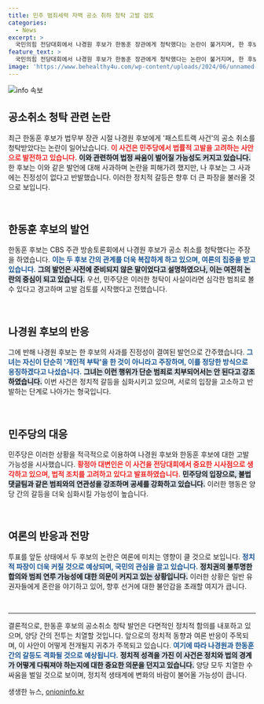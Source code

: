```yaml
---
title: 민주 범죄세력 자백 공소 취하 청탁 고발 검토
categories:
  - News
excerpt: >
  국민의힘 전당대회에서 나경원 후보가 한동훈 장관에게 청탁했다는 논란이 불거지며, 한 후보는 사과하는 소동이 벌어졌다. 민주당은 이 사건에 대한 법적 고발을 검토 중이다. 정치권에서의 진실 공방이 격화되고 있다!
feature_text: >
  국민의힘 전당대회에서 나경원 후보가 한동훈 장관에게 청탁했다는 논란이 불거지며, 한 후보는 사과하는 소동이 벌어졌다. 민주당은 이 사건에 대한 법적 고발을 검토 중이다. 정치권에서의 진실 공방이 격화되고 있다!
image: 'https://www.behealthy4u.com/wp-content/uploads/2024/06/unnamed-file.png'
---
```


<p><img src="https://www.behealthy4u.com/wp-content/uploads/2024/06/unnamed-file.png" alt="info 속보" /></p>

<h2 data-ke-size="size26">공소취소 청탁 관련 논란</h2>

<p data-ke-size="size16">최근 한동훈 후보가 법무부 장관 시절 나경원 후보에게 '패스트트랙 사건'의 공소 취소를 청탁받았다는 논란이 일어났습니다. <b><span style="color: #ee2323;">이 사건은 민주당에서 법률적 고발을 고려하는 사안으로 발전하고 있습니다.</span></b> <b><span style="background-color: #21538527;">이와 관련하여 법정 싸움이 벌어질 가능성도 커지고 있습니다.</span></b> 한 후보는 이와 같은 발언에 대해 사과하며 논란을 피해가려 했지만, 나 후보는 그 사과에는 진정성이 없다고 반발했습니다. 이러한 정치적 갈등은 향후 더 큰 파장을 불러올 것으로 보입니다.</p>

<p data-ke-size="size16">&nbsp;</p>

<h2 data-ke-size="size26">한동훈 후보의 발언</h2>

<p data-ke-size="size16">한동훈 후보는 CBS 주관 방송토론회에서 나경원 후보가 공소 취소를 청탁했다는 주장을 하였습니다. <b><span style="color: #1a5490;">이는 두 후보 간의 관계를 더욱 복잡하게 하고 있으며, 여론의 집중을 받고 있습니다.</span></b> <b><span style="background-color: #21538527;">그의 발언은 사전에 준비되지 않은 말이었다고 설명하였으나, 이는 여전히 논란의 중심이 되고 있습니다.</span></b> 우선, 민주당은 이러한 청탁이 사실이라면 심각한 범죄로 볼 수 있다고 경고하며 고발 검토를 시작했다고 전했습니다.</p>

<p data-ke-size="size16">&nbsp;</p>

<h2 data-ke-size="size26">나경원 후보의 반응</h2>

<p data-ke-size="size16">그에 반해 나경원 후보는 한 후보의 사과를 진정성이 결여된 발언으로 간주했습니다. <b><span style="color: #1a5490;">그녀는 자신이 단순히 '개인적 부탁'을 한 것이 아니라고 주장하며, 이를 정당한 방식으로 응징하겠다고 나섰습니다.</span></b> <b><span style="background-color: #21538527;">그녀는 이런 행위가 단순 범죄로 치부되어서는 안 된다고 강조하였습니다.</span></b> 이번 사건은 정치적 갈등을 심화시키고 있으며, 서로의 입장을 고소하고 반발하는 단계로 나아가는 형국입니다.</p>

<p data-ke-size="size16">&nbsp;</p>

<h2 data-ke-size="size26">민주당의 대응</h2>

<p data-ke-size="size16">민주당은 이러한 상황을 적극적으로 이용하여 나경원 후보와 한동훈 후보에 대한 고발 가능성을 시사했습니다. <b><span style="color: #ee2323;">황정아 대변인은 이 사건을 전당대회에서 중요한 시사점으로 생각하고 있으며, 법적 조치를 고려하고 있다고 발표하였습니다.</span></b> <b><span style="background-color: #21538527;">민주당의 입장으로, 불법 댓글팀과 같은 범죄와의 연관성을 강조하며 공세를 강화하고 있습니다.</span></b> 이러한 행동은 양당 간의 갈등을 더욱 심화시킬 가능성이 높습니다.</p>

<p data-ke-size="size16">&nbsp;</p>

<h2 data-ke-size="size26">여론의 반응과 전망</h2>

<p data-ke-size="size16">투표를 앞둔 상태에서 두 후보의 논란은 여론에 미치는 영향이 클 것으로 보입니다. <b><span style="color: #1a5490;">정치적 파장이 더욱 커질 것으로 예상되며, 국민의 관심을 끌고 있습니다.</span></b> <b><span style="background-color: #21538527;">정치권의 불투명한 합의와 범죄 연루 가능성에 대한 의문이 커지고 있는 상황입니다.</span></b> 이러한 상황은 일반 유권자들에게 혼란을 야기하고 있어, 향후 선거에 대한 불안감을 초래할 여지가 큽니다.</p>

<p data-ke-size="size16">&nbsp;</p>

<hr>

<p data-ke-size="size16">결론적으로, 한동훈 후보의 공소취소 청탁 발언은 다면적인 정치적 함의를 내포하고 있으며, 양당 간의 전투는 치열할 것입니다. 앞으로의 정치적 동향과 여론 반응이 주목되며, 이 사안이 어떻게 전개될지 귀추가 주목되고 있습니다. <b><span style="color: #1a5490;">여기에 따라 나경원과 한동훈 간의 갈등도 격화될 것으로 예상됩니다.</span></b> <b><span style="background-color: #21538527;">정치적 성격을 가진 이 사건은 정치와 법의 경계가 어떻게 다뤄져야 하는지에 대한 중요한 의문을 던지고 있습니다.</span></b> 양당 모두 치열한 수싸움을 벌일 것으로 보이며, 정치적 생태계에 변화의 바람이 불어올 가능성이 큽니다.</p>
생생한 뉴스, <a href="https://onioninfo.kr" rel="dofollow">onioninfo.kr</a>


